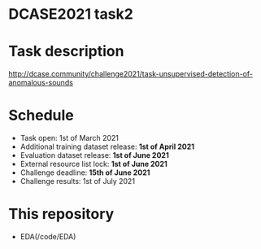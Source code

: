 # DCASE2021 task2

# Task description
http://dcase.community/challenge2021/task-unsupervised-detection-of-anomalous-sounds

# Schedule
- Task open: 1st of March 2021
- Additional training dataset release: __1st of April 2021__
- Evaluation dataset release: __1st of June 2021__
- External resource list lock: __1st of June 2021__
- Challenge deadline: __15th of June 2021__
- Challenge results: 1st of July 2021

# This repository
- EDA(/code/EDA)
